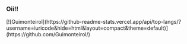 ### Oii!! 

<!--
Here are some ideas to get you started:

- 🔭 I’m currently working on ...
- 🌱 I’m currently learning ...
- 👯 I’m looking to collaborate on ...
- 🤔 I’m looking for help with ...
- 💬 Ask me about ...
- 📫 How to reach me: ...
- 😄 Pronouns: ...
- ⚡ Fun fact: ...
-->
<div>
  [![Guimonteirol](https://github-readme-stats.vercel.app/api/top-langs/?username=iuricode&hide=html&layout=compact&theme=default)](https://github.com/Guimonteirol/)

  </div>
